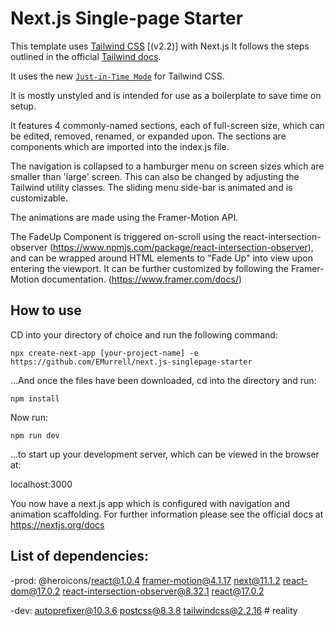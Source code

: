 # Next.js Single-page Starter

This template uses [Tailwind CSS](https://tailwindcss.com/) [(v2.2)] with Next.js It follows the steps outlined in the official [Tailwind docs](https://tailwindcss.com/docs/guides/nextjs).

It uses the new [`Just-in-Time Mode`](https://tailwindcss.com/docs/just-in-time-mode) for Tailwind CSS.

It is mostly unstyled and is intended for use as a boilerplate to save time on setup.

It features 4 commonly-named sections, each of full-screen size, which can be edited, removed, renamed, or expanded upon. The sections are components which are imported into the index.js file.

The navigation is collapsed to a hamburger menu on screen sizes which are smaller than 'large' screen. This can also be changed by adjusting the Tailwind utility classes. The sliding menu side-bar is animated and is customizable.

The animations are made using the Framer-Motion API.

The FadeUp Component is triggered on-scroll using the react-intersection-observer (<https://www.npmjs.com/package/react-intersection-observer>), and can be wrapped around HTML elements to "Fade Up" into view upon entering the viewport. It can be further customized by following the Framer-Motion documentation.
(<https://www.framer.com/docs/>)

## How to use

CD into your directory of choice and run the following command:

`npx create-next-app [your-project-name] -e https://github.com/EMurrell/next.js-singlepage-starter`

...And once the files have been downloaded, cd into the directory and run:

`npm install`

Now run:

`npm run dev`

...to start up your development server, which can be viewed in the browser at:

localhost:3000

You now have a next.js app which is configured with navigation and animation scaffolding.
For further information please see the official docs at <https://nextjs.org/docs>

## List of dependencies:

-prod:
@heroicons/react@1.0.4
framer-motion@4.1.17
next@11.1.2
react-dom@17.0.2
react-intersection-observer@8.32.1
react@17.0.2

-dev:
autoprefixer@10.3.6
postcss@8.3.8
tailwindcss@2.2.16
#   r e a l i t y  
 